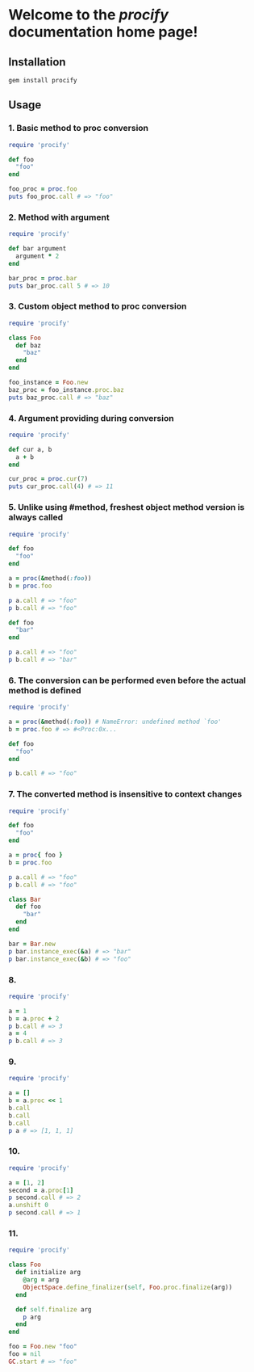 Welcome to the _procify_ documentation home page!
===

Installation
---
```
gem install procify
```

Usage
---
### 1. Basic method to proc conversion
```RUBY
require 'procify'

def foo
  "foo"
end

foo_proc = proc.foo
puts foo_proc.call # => "foo"

```

### 2. Method with argument
```RUBY
require 'procify'

def bar argument
  argument * 2
end

bar_proc = proc.bar
puts bar_proc.call 5 # => 10

```

### 3. Custom object method to proc conversion
```RUBY
require 'procify'

class Foo
  def baz
    "baz"
  end
end

foo_instance = Foo.new
baz_proc = foo_instance.proc.baz
puts baz_proc.call # => "baz"

```

### 4. Argument providing during conversion
```RUBY
require 'procify'

def cur a, b
  a + b
end

cur_proc = proc.cur(7)
puts cur_proc.call(4) # => 11
```

### 5. Unlike using #method, freshest object method version is always called
```RUBY
require 'procify'

def foo
  "foo"
end

a = proc(&method(:foo))
b = proc.foo

p a.call # => "foo"
p b.call # => "foo"

def foo
  "bar"
end

p a.call # => "foo"
p b.call # => "bar"
```

### 6. The conversion can be performed even before the actual method is defined
```RUBY
require 'procify'

a = proc(&method(:foo)) # NameError: undefined method `foo'
b = proc.foo # => #<Proc:0x...

def foo
  "foo"
end

p b.call # => "foo"

```

### 7. The converted method is insensitive to context changes
```RUBY
require 'procify'

def foo
  "foo"
end

a = proc{ foo }
b = proc.foo

p a.call # => "foo"
p b.call # => "foo"

class Bar
  def foo
    "bar"
  end
end

bar = Bar.new
p bar.instance_exec(&a) # => "bar"
p bar.instance_exec(&b) # => "foo"
```

### 8. 
```RUBY
require 'procify'

a = 1
b = a.proc + 2
p b.call # => 3
a = 4
p b.call # => 3
```

### 9. 
```RUBY
require 'procify'

a = []
b = a.proc << 1
b.call
b.call
b.call
p a # => [1, 1, 1]
```

### 10. 
```RUBY
require 'procify'

a = [1, 2]
second = a.proc[1]
p second.call # => 2
a.unshift 0
p second.call # => 1

```

### 11. 
```RUBY
require 'procify'

class Foo
  def initialize arg
    @arg = arg
    ObjectSpace.define_finalizer(self, Foo.proc.finalize(arg))
  end

  def self.finalize arg
    p arg
  end
end

foo = Foo.new "foo"
foo = nil
GC.start # => "foo"

```

